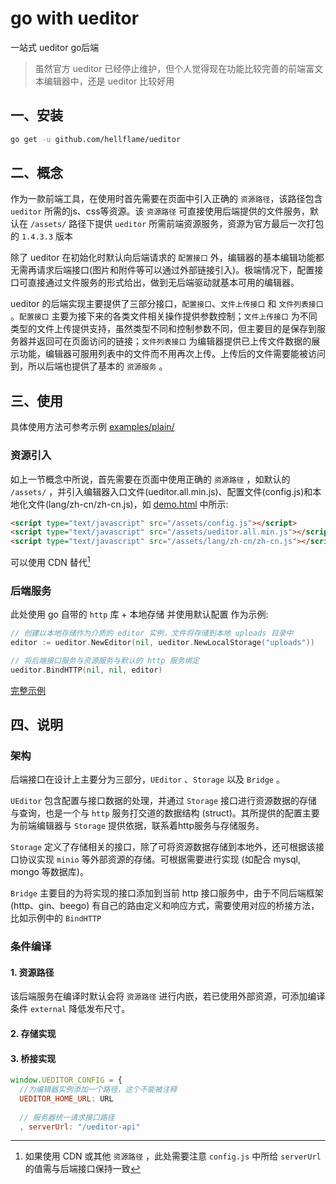# go with ueditor

一站式 ueditor go后端

> 虽然官方 ueditor 已经停止维护，但个人觉得现在功能比较完善的前端富文本编辑器中，还是 ueditor 比较好用

## 一、安装

```bash
go get -u github.com/hellflame/ueditor
```

## 二、概念

作为一款前端工具，在使用时首先需要在页面中引入正确的 `资源路径`，该路径包含 `ueditor` 所需的js、css等资源。该 `资源路径` 可直接使用后端提供的文件服务，默认在 `/assets/` 路径下提供 `ueditor` 所需前端资源服务，资源为官方最后一次打包的 `1.4.3.3` 版本

除了 ueditor 在初始化时默认向后端请求的 `配置接口` 外，编辑器的基本编辑功能都无需再请求后端接口(图片和附件等可以通过外部链接引入)。极端情况下，配置接口可直接通过文件服务的形式给出，做到无后端驱动就基本可用的编辑器。

ueditor 的后端实现主要提供了三部分接口，`配置接口`、`文件上传接口` 和 `文件列表接口` 。`配置接口` 主要为接下来的各类文件相关操作提供参数控制；`文件上传接口` 为不同类型的文件上传提供支持，虽然类型不同和控制参数不同，但主要目的是保存到服务器并返回可在页面访问的链接；`文件列表接口` 为编辑器提供已上传文件数据的展示功能，编辑器可服用列表中的文件而不用再次上传。上传后的文件需要能被访问到，所以后端也提供了基本的 `资源服务` 。

## 三、使用

具体使用方法可参考示例 [examples/plain/](examples/plain/)

### 资源引入

如上一节概念中所说，首先需要在页面中使用正确的 `资源路径` ，如默认的 `/assets/` ，并引入编辑器入口文件(ueditor.all.min.js)、配置文件(config.js)和本地化文件(lang/zh-cn/zh-cn.js)，如 [demo.html](examples/plain/demo.html) 中所示:

```html
<script type="text/javascript" src="/assets/config.js"></script>
<script type="text/javascript" src="/assets/ueditor.all.min.js"></script>
<script type="text/javascript" src="/assets/lang/zh-cn/zh-cn.js"></script>
```

可以使用 CDN 替代[^cdn]

### 后端服务

此处使用 go 自带的 `http` 库 + 本地存储 并使用默认配置 作为示例:

```go
// 创建以本地存储作为介质的 editor 实例，文件将存储到本地 uploads 目录中
editor := ueditor.NewEditor(nil, ueditor.NewLocalStorage("uploads"))

// 将后端接口服务与资源服务与默认的 http 服务绑定
ueditor.BindHTTP(nil, nil, editor)
```

[完整示例](examples/plain/serve.go)

## 四、说明

### 架构

后端接口在设计上主要分为三部分，`UEditor` 、`Storage` 以及 `Bridge` 。

`UEditor` 包含配置与接口数据的处理，并通过 `Storage` 接口进行资源数据的存储与查询，也是一个与 `http` 服务打交道的数据结构 (struct)。其所提供的配置主要为前端编辑器与 `Storage` 提供依据，联系着http服务与存储服务。

`Storage` 定义了存储相关的接口，除了可将资源数据存储到本地外，还可根据该接口协议实现 `minio` 等外部资源的存储。可根据需要进行实现 (如配合 mysql, mongo 等数据库)。

`Bridge` 主要目的为将实现的接口添加到当前 http 接口服务中，由于不同后端框架 (http、gin、beego) 有自己的路由定义和响应方式，需要使用对应的桥接方法，比如示例中的 `BindHTTP` 

### 条件编译

#### 1. 资源路径

该后端服务在编译时默认会将 `资源路径` 进行内嵌，若已使用外部资源，可添加编译条件 `external` 降低发布尺寸。

#### 2. 存储实现

#### 3. 桥接实现







[^cdn]: 如果使用 CDN 或其他 `资源路径` ，此处需要注意 `config.js` 中所给 `serverUrl` 的值需与后端接口保持一致

```js
window.UEDITOR_CONFIG = {
  //为编辑器实例添加一个路径，这个不能被注释
  UEDITOR_HOME_URL: URL
  
  // 服务器统一请求接口路径
  , serverUrl: "/ueditor-api"
```







